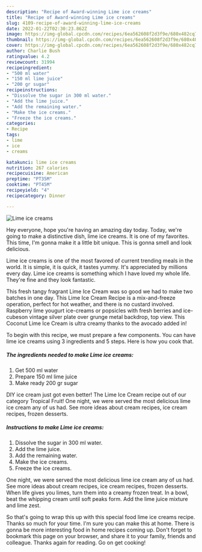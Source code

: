 ```yaml
---
description: "Recipe of Award-winning Lime ice creams"
title: "Recipe of Award-winning Lime ice creams"
slug: 4109-recipe-of-award-winning-lime-ice-creams
date: 2022-01-22T02:30:23.862Z
image: https://img-global.cpcdn.com/recipes/6ea562608f2d3f9e/680x482cq70/lime-ice-creams-recipe-main-photo.jpg
thumbnail: https://img-global.cpcdn.com/recipes/6ea562608f2d3f9e/680x482cq70/lime-ice-creams-recipe-main-photo.jpg
cover: https://img-global.cpcdn.com/recipes/6ea562608f2d3f9e/680x482cq70/lime-ice-creams-recipe-main-photo.jpg
author: Charlie Bush
ratingvalue: 4.2
reviewcount: 31994
recipeingredient:
- "500 ml water"
- "150 ml lime juice"
- "200 gr sugar"
recipeinstructions:
- "Dissolve the sugar in 300 ml water."
- "Add the lime juice."
- "Add the remaining water."
- "Make the ice creams."
- "Freeze the ice creams."
categories:
- Recipe
tags:
- lime
- ice
- creams

katakunci: lime ice creams 
nutrition: 267 calories
recipecuisine: American
preptime: "PT35M"
cooktime: "PT45M"
recipeyield: "4"
recipecategory: Dinner

---
```



![Lime ice creams](https://img-global.cpcdn.com/recipes/6ea562608f2d3f9e/680x482cq70/lime-ice-creams-recipe-main-photo.jpg)

Hey everyone, hope you're having an amazing day today. Today, we're going to make a distinctive dish, lime ice creams. It is one of my favorites. This time, I'm gonna make it a little bit unique. This is gonna smell and look delicious.

Lime ice creams is one of the most favored of current trending meals in the world. It is simple, it is quick, it tastes yummy. It's appreciated by millions every day. Lime ice creams is something which I have loved my whole life. They're fine and they look fantastic.

This fresh tangy fragrant Lime Ice Cream was so good we had to make two batches in one day. This Lime Ice Cream Recipe is a mix-and-freeze operation, perfect for hot weather, and there is no custard involved. Raspberry lime yougurt ice-creams or popsicles with fresh berries and ice-cubeson vintage silver plate over grunge metal backdrop, top view. This Coconut Lime Ice Cream is ultra creamy thanks to the avocado added in!


To begin with this recipe, we must prepare a few components. You can have lime ice creams using 3 ingredients and 5 steps. Here is how you cook that.

<!--inarticleads1-->

##### The ingredients needed to make Lime ice creams:

1. Get 500 ml water
1. Prepare 150 ml lime juice
1. Make ready 200 gr sugar


DIY ice cream just got even better! The Lime Ice Cream recipe out of our category Tropical Fruit! One night, we were served the most delicious lime ice cream any of us had. See more ideas about cream recipes, ice cream recipes, frozen desserts. 

<!--inarticleads2-->

##### Instructions to make Lime ice creams:

1. Dissolve the sugar in 300 ml water.
1. Add the lime juice.
1. Add the remaining water.
1. Make the ice creams.
1. Freeze the ice creams.


One night, we were served the most delicious lime ice cream any of us had. See more ideas about cream recipes, ice cream recipes, frozen desserts. When life gives you limes, turn them into a creamy frozen treat. In a bowl, beat the whipping cream until soft peaks form. Add the lime juice mixture and lime zest. 

So that's going to wrap this up with this special food lime ice creams recipe. Thanks so much for your time. I'm sure you can make this at home. There is gonna be more interesting food in home recipes coming up. Don't forget to bookmark this page on your browser, and share it to your family, friends and colleague. Thanks again for reading. Go on get cooking!
